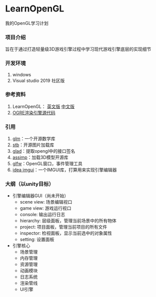 # LearnOpenGL
我的OpenGL学习计划

### 项目介绍
旨在于通过打造轻量级3D游戏引擎过程中学习现代游戏引擎底层的实现细节

### 开发环境
1. windows
2. Visual studio 2019 社区版

### 参考资料
1. LearnOpenGL： [英文版](https://learnopengl.com/In-Practice/Debugging)  [中文版](https://learnopengl-cn.github.io/)
2. [OGRE渲染引擎源代码](https://www.ogre3d.org/) 

### 引用
1. [glm](https://github.com/g-truc/glm.git)：一个开源数学库
2. [stb](https://github.com/nothings/stb.git)：开源图片加载库
3. [glad](https://glad.dav1d.de/)：提取opengl中的接口签名
4. [assimp](http://www.assimp.org/)：加载3D模型开源库
5. [glfw](https://www.glfw.org/)：OpenGL窗口，事件管理工具
6. [idea imgui](https://github.com/ocornut/imgui/tree/docking)：一个IMGUI库，打算用来实现引擎编辑器

### 大纲（以unity目标）
+ 引擎编辑器GUI（尚未开始）
  + scene view: 场景编辑视口
  + game view: 游戏运行视口
  + console: 输出运行日志
  + hierarchy: 层级面板，管理当前场景中的所有物体
  + project: 项目面板，管理当前项目的所有文件
  + inspector: 检视面板，显示当前选中的对象属性
  + setting: 设置面板
+ 引擎核心
  + 场景管理
  + 内存管理
  + 资源管理
  + 动画模块
  + 日志系统
  + 渲染管线
  + UI引擎
